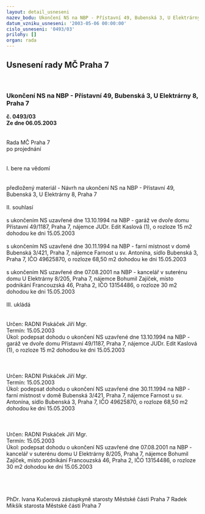 ```yaml
---
layout: detail_usneseni
nazev_bodu: Ukončení NS na NBP - Přístavní 49, Bubenská 3, U Elektrárny 8, Praha 7
datum_vzniku_usneseni: '2003-05-06 00:00:00'
cislo_usneseni: '0493/03'
prilohy: []
organ: rada
---
```

<div id="ucUsn_pList" class="usn">
	<span><h2>Usnesení rady MČ Praha 7 </h2>
<br></span><div class="standBody">
<span><h3>Ukončení NS na NBP - Přístavní 49, Bubenská 3, U Elektrárny 8, Praha 7</h3></span><div class="center">
		<strong>č. 0493/03</strong><br>
	</div>
<div class="center">
		<strong>Ze dne 06.05.2003</strong><br><br>
	</div>
<br>Rada MČ Praha 7<br>po projednání<br><br><br>I.	bere na vědomí<br><br> <br>předložený materiál - Návrh na ukončení NS na NBP - Přístavní 49, Bubenská 3, U Elektrárny 8, Praha 7 <br><br>II.	souhlasí <br><br>s ukončením NS uzavřené dne 13.10.1994 na NBP - garáž ve dvoře domu Přístavní 49/1187, Praha 7, nájemce JUDr. Edit Kaslová (1), o rozloze 15 m2 dohodou ke dni 15.05.2003<br><br>s ukončením NS uzavřené dne 30.11.1994 na NBP - farní místnost v domě Bubenská 3/421, Praha 7, nájemce Farnost u sv. Antonína, sídlo Bubenská 3, Praha 7, IČO 49625870, o rozloze 68,50 m2 dohodou ke dni 15.05.2003<br><br>s ukončením NS uzavřené dne 07.08.2001 na NBP - kancelář v suterénu domu U Elektrárny 8/205, Praha 7, nájemce Bohumil Zajíček, místo podnikání Francouzská 46, Praha 2, IČO 13154486, o rozloze 30 m2 dohodou ke dni 15.05.2003<br><br>III.	ukládá <br><br> <br>Určen:	RADNI Piskáček Jiří Mgr.<br>Termín: 15.05.2003<br>Úkol:	podepsat dohodu o ukončení NS uzavřené dne 13.10.1994 na NBP - garáž ve dvoře domu Přístavní 49/1187, Praha 7, nájemce JUDr. Edit Kaslová (1), o rozloze 15 m2 dohodou ke dni 15.05.2003<br> <br><br> <br>Určen:	RADNI Piskáček Jiří Mgr.<br>Termín: 15.05.2003<br>Úkol:	podepsat dohodu o ukončení NS uzavřené dne 30.11.1994 na NBP - farní místnost v domě Bubenská 3/421, Praha 7, nájemce Farnost u sv. Antonína, sídlo Bubenská 3, Praha 7, IČO 49625870, o rozloze 68,50 m2 dohodou ke dni 15.05.2003<br> <br><br><br>Určen:	RADNI Piskáček Jiří Mgr.<br>Termín: 15.05.2003<br>Úkol:	podepsat dohodu o ukončení NS uzavřené dne 07.08.2001 na NBP - kancelář v suterénu domu U Elektrárny 8/205, Praha 7, nájemce Bohumil Zajíček, místo podnikání Francouzská 46, Praha 2, IČO 13154486, o rozloze 30 m2 dohodou ke dni 15.05.2003<br> <br><br><br> 	<br>PhDr. Ivana Kučerová zástupkyně starosty Městské části Praha 7	 Radek Mikšík starosta Městské části Praha 7<br>	<br><br>
</div>
</div>